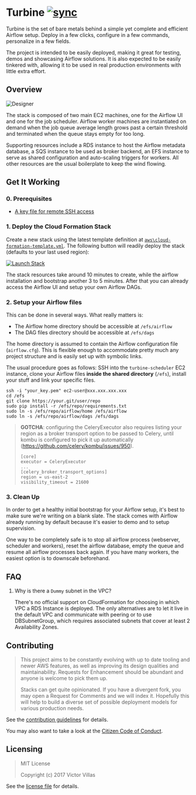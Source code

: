 # Turbine [![sync]][ci]

[sync]:
https://img.shields.io/badge/CFN-deploy-green.svg?style=flat-square&logo=amazon
[ci]: #get-it-working

Turbine is the set of bare metals behind a simple yet complete and efficient
Airflow setup. Deploy in a few clicks, configure in a few commands, personalize
in a few fields.

The project is intended to be easily deployed, making it great for testing,
demos and showcasing Airflow solutions. It is also expected to be easily
tinkered with, allowing it to be used in real production environments with
little extra effort.

## Overview

![Designer](https://raw.githubusercontent.com/villasv/turbine/master/aws/cloud-formation-designer.png)

The stack is composed of two main EC2 machines, one for the Airflow UI and one
for the job scheduler. Airflow worker machines are instantiated on demand when
the job queue average length grows past a certain threshold and terminated when
the queue stays empty for too long.

Supporting resources include a RDS instance to host the Airflow metadata
database, a SQS instance to be used as broker backend, an EFS instance to serve
as shared configuration and auto-scaling triggers for workers. All other
resources are the usual boilerplate to keep the wind flowing.

## Get It Working

### 0. Prerequisites

- [A key file for remote SSH access][awsdocs-keys]

[awsdocs-keys]:
https://docs.aws.amazon.com/AWSEC2/latest/UserGuide/ec2-key-pairs.html


### 1. Deploy the Cloud Formation Stack

Create a new stack using the latest template definition at
[`aws\cloud-formation-template.yml`][raw-template]. The following button will
readily deploy the stack (defaults to your last used region):

[raw-template]:
https://s3.amazonaws.com/villasv/turbine/aws/cloud-formation-template.yml

[![Launch Stack](https://s3.amazonaws.com/cloudformation-examples/cloudformation-launch-stack.png)](https://console.aws.amazon.com/cloudformation/home#/stacks/new?templateURL=https://s3.amazonaws.com/villasv/turbine/aws/cloud-formation-template.yml)

The stack resources take around 10 minutes to create, while the airflow
installation and bootstrap another 3 to 5 minutes. After that you can
already access the Airflow UI and setup your own Airflow DAGs.

### 2. Setup your Airflow files

This can be done in several ways. What really matters is:

- The Airflow home directory should be accessible at `/efs/airflow`
- The DAG files directory should be accessible at `/efs/dags`

The home directory is assumed to contain the Airflow configuration file
(`airflow.cfg`). This is flexible enough to accommodate pretty much any project
structure and is easily set up with symbolic links.

The usual procedure goes as follows: SSH into the `turbine-scheduler` EC2
instance, clone your Airflow files **inside the shared directory** (`/efs`),
install your stuff and link your specific files.

```
ssh -i "your_key.pem" ec2-user@xxx.xxx.xxx.xxx
cd /efs
git clone https://your.git/user/repo
sudo pip install -r /efs/repo/requirements.txt
sudo ln -s /efs/repo/airflow/home /efs/airflow
sudo ln -s /efs/repo/airflow/dags /efs/dags
```

> **GOTCHA**: configuring the CeleryExecutor also requires listing your region
> as a broker transport option to be passed to Celery, until kombu is configured
> to pick it up automatically (https://github.com/celery/kombu/issues/950).
>
> ```
> [core]
> executor = CeleryExecutor
> ...
> [celery_broker_transport_options]
> region = us-east-2
> visibility_timeout = 21600
> ```

### 3. Clean Up

In order to get a healthy initial bootstrap for your Airflow setup, it's best to
make sure we're writing on a blank slate. The stack comes with Airflow already
running by default because it's easier to demo and to setup supervision.

One way to be completely safe is to stop all airflow process (webserver,
scheduler and workers), reset the airflow database, empty the queue and resume
all airflow processes back again. If you have many workers, the easiest option
is to downscale beforehand.

## FAQ

1. Why is there a `Dummy` subnet in the VPC?

    There's no official support on CloudFormation for choosing in which VPC a
    RDS Instance is deployed. The only alternatives are to let it live in the
    default VPC and communicate with peering or to use DBSubnetGroup, which
    requires associated subnets that cover at least 2 Availability Zones.

## Contributing

>This project aims to be constantly evolving with up to date tooling and newer
>AWS features, as well as improving its design qualities and maintainability.
>Requests for Enhancement should be abundant and anyone is welcome to pick them
>up.
>
>Stacks can get quite opinionated. If you have a divergent fork, you may open a
>Request for Comments and we will index it. Hopefully this will help to build a
>diverse set of possible deployment models for various production needs.

See the [contribution guidelines](/CONTRIBUTING.md) for details.

You may also want to take a look at the [Citizen Code of
Conduct](/CODE_OF_CONDUCT.md).

## Licensing

> MIT License
>
> Copyright (c) 2017 Victor Villas

See the [license file](/LICENSE) for details.
